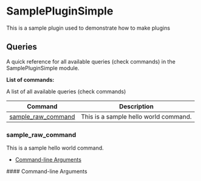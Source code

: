 # SamplePluginSimple

This is a sample plugin used to demonstrate how to make plugins




## Queries

A quick reference for all available queries (check commands) in the SamplePluginSimple module.

**List of commands:**

A list of all available queries (check commands)

| Command                                   | Description                           |
|-------------------------------------------|---------------------------------------|
| [sample_raw_command](#sample_raw_command) | This is a sample hello world command. |




### sample_raw_command

This is a sample hello world command.


* [Command-line Arguments](#sample_raw_command_options)





<a name="sample_raw_command_options"/>
#### Command-line Arguments








